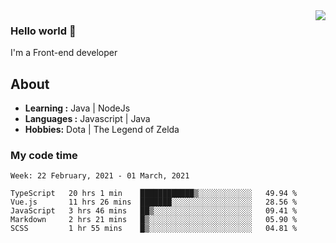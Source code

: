 <img align='right' src="https://github-readme-stats.vercel.app/api?username=jumodada&show_icons=true&theme=vue">

### Hello world 👋

I'm a Front-end developer 
    
## About
-  **Learning :** Java | NodeJs
-  **Languages :** Javascript | Java
-  **Hobbies:** Dota | The Legend of Zelda

### My code time

<!--START_SECTION:waka-->
```text
Week: 22 February, 2021 - 01 March, 2021

TypeScript   20 hrs 1 min    ████████████▒░░░░░░░░░░░░   49.94 % 
Vue.js       11 hrs 26 mins  ███████░░░░░░░░░░░░░░░░░░   28.56 % 
JavaScript   3 hrs 46 mins   ██▒░░░░░░░░░░░░░░░░░░░░░░   09.41 % 
Markdown     2 hrs 21 mins   █▒░░░░░░░░░░░░░░░░░░░░░░░   05.90 % 
SCSS         1 hr 55 mins    █▒░░░░░░░░░░░░░░░░░░░░░░░   04.81 % 
```
<!--END_SECTION:waka-->
